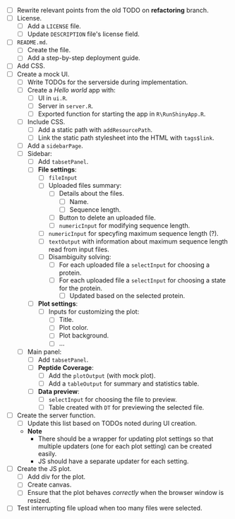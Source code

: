  - [ ] Rewrite relevant points from the old TODO on **refactoring** branch.
 - [ ] License.
    - [ ] Add a `LICENSE` file.
    - [ ] Update `DESCRIPTION` file's license field.
 - [ ] `README.md`.
    - [ ] Create the file.
    - [ ] Add a step-by-step deployment guide.
 - [ ] Add CSS.
 - [ ] Create a mock UI.
    - [ ] Write TODOs for the serverside during implementation.
    - [ ] Create a *Hello world* app with:
        - [ ] UI in `ui.R`.
        - [ ] Server in `server.R`.
        - [ ] Exported function for starting the app in `R\RunShinyApp.R`.
    - [ ] Include CSS.
        - [ ] Add a static path with `addResourcePath`.
        - [ ] Link the static path stylesheet into the HTML with `tags$link`.
    - [ ] Add a `sidebarPage`.
    - [ ] Sidebar:
        - [ ] Add `tabsetPanel`.
        - [ ] **File settings**:
            - [ ] `fileInput`
            - [ ] Uploaded files summary:
                - [ ] Details about the files.
                    - [ ] Name.
                    - [ ] Sequence length.
                - [ ] Button to delete an uploaded file.
                - [ ] `numericInput` for modifying sequence length.
            - [ ] `numericInput` for specyfing maximum sequence length (?).
            - [ ] `textOutput` with information about maximum sequence length read from input files.
            - [ ] Disambiguity solving:
                - [ ] For each uploaded file a `selectInput` for choosing a protein.
                - [ ] For each uploaded file a `selectInput` for choosing a state for the protein.
                    - [ ] Updated based on the selected protein.
        - [ ] **Plot settings**:
            - [ ] Inputs for customizing the plot:
                - [ ] Title.
                - [ ] Plot color.
                - [ ] Plot background.
                - [ ] ...
    - [ ] Main panel:
        - [ ] Add `tabsetPanel`.
        - [ ] **Peptide Coverage**:
            - [ ] Add the `plotOutput` (with mock plot).
            - [ ] Add a `tableOutput` for summary and statistics table.
        - [ ] **Data preview**:
            - [ ] `selectInput` for choosing the file to preview.
            - [ ] Table created with `DT` for previewing the selected file.
 - [ ] Create the server function.
    - [ ] Update this list based on TODOs noted during UI creation.
    - **Note**
        - There should be a wrapper for updating plot settings so that multiple updaters (one for each plot setting) can be created easily. 
        - JS should have a separate updater for each setting.
 - [ ] Create the JS plot.
    - [ ] Add div for the plot.
    - [ ] Create canvas.
    - [ ] Ensure that the plot behaves *correctly* when the browser window is resized.
 - [ ] Test interrupting file upload when too many files were selected.

